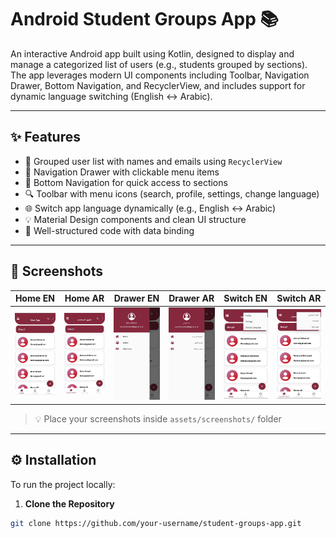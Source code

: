 # Android Student Groups App 📚

An interactive Android app built using Kotlin, designed to display and manage a categorized list of users (e.g., students grouped by sections).  
The app leverages modern UI components including Toolbar, Navigation Drawer, Bottom Navigation, and RecyclerView, and includes support for dynamic language switching (English ↔ Arabic).

---

## ✨ Features

- 👥 Grouped user list with names and emails using `RecyclerView`
- 🧭 Navigation Drawer with clickable menu items
- 🧩 Bottom Navigation for quick access to sections
- 🔍 Toolbar with menu icons (search, profile, settings, change language)
- 🌐 Switch app language dynamically (e.g., English ↔ Arabic)
- 💡 Material Design components and clean UI structure
- 🧼 Well-structured code with data binding

---

## 📸 Screenshots

| Home EN | Home AR | Drawer EN | Drawer AR | Switch EN | Switch AR |
|---------|---------|-----------|-----------|-----------|-----------|
| ![Home](app/src/main/res/drawable/en1.jpg) | ![Home AR](app/src/main/res/drawable/ar1.jpg) | ![Drawer](app/src/main/res/drawable/en2.jpg) | ![Drawer AR](app/src/main/res/drawable/ar2.jpg) | ![Switch](app/src/main/res/drawable/en3.jpg) | ![Switch AR](app/src/main/res/drawable/ar3.jpg) |


> 💡 Place your screenshots inside `assets/screenshots/` folder

---

## ⚙️ Installation

To run the project locally:

1. **Clone the Repository**

```bash
git clone https://github.com/your-username/student-groups-app.git
